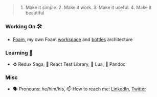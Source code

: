 > 1. Make it simple. 2. Make it work. 3. Make it useful. 4. Make it beautiful

### Working On 🛠
- [Foam](https://github.com/foambubble/foam), my own Foam [workspace](https://github.com/scott-joe/foam--workspace) and [bottles](https://github.com/scott-joe/foam--bottle--personal) architecture

### Learning 🌱
- ♻️ Redux Saga, 🐙 React Test Library, 🌝 Lua, 📄 Pandoc

### Misc
- 🗣 Pronouns: he/him/his, 📫 How to reach me: [LinkedIn](https://www.linkedin.com/in/scottjoewilliams/), [Twitter](https://twitter.com/scottjoe_)
